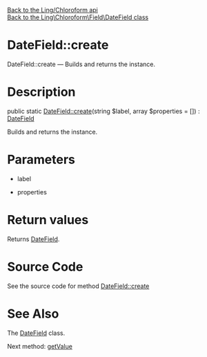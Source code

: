 [Back to the Ling/Chloroform api](https://github.com/lingtalfi/Chloroform/blob/master/doc/api/Ling/Chloroform.md)<br>
[Back to the Ling\Chloroform\Field\DateField class](https://github.com/lingtalfi/Chloroform/blob/master/doc/api/Ling/Chloroform/Field/DateField.md)


DateField::create
================



DateField::create — Builds and returns the instance.




Description
================


public static [DateField::create](https://github.com/lingtalfi/Chloroform/blob/master/doc/api/Ling/Chloroform/Field/DateField/create.md)(string $label, array $properties = []) : [DateField](https://github.com/lingtalfi/Chloroform/blob/master/doc/api/Ling/Chloroform/Field/DateField.md)




Builds and returns the instance.




Parameters
================


- label

    

- properties

    


Return values
================

Returns [DateField](https://github.com/lingtalfi/Chloroform/blob/master/doc/api/Ling/Chloroform/Field/DateField.md).








Source Code
===========
See the source code for method [DateField::create](https://github.com/lingtalfi/Chloroform/blob/master/Field/DateField.php#L31-L35)


See Also
================

The [DateField](https://github.com/lingtalfi/Chloroform/blob/master/doc/api/Ling/Chloroform/Field/DateField.md) class.

Next method: [getValue](https://github.com/lingtalfi/Chloroform/blob/master/doc/api/Ling/Chloroform/Field/DateField/getValue.md)<br>

